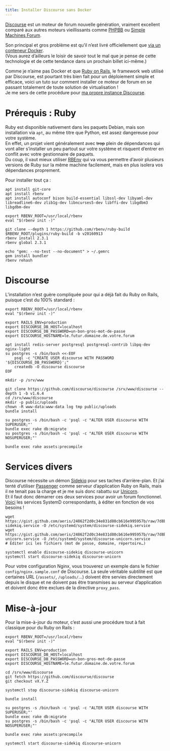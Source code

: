 ```yaml
---
title: Installer Discourse sans Docker
---
```


[Discourse](https://www.discourse.org/) est un moteur de forum nouvelle génération, vraiment excellent comparé aux autres moteurs vieillissants comme [PHPBB](https://www.phpbb.com/) ou [Simple Machines Forum](http://www.simplemachines.org/).

Son principal et gros problème est qu’il n’est livré officiellement que [via un conteneur Docker](https://github.com/discourse/discourse/blob/master/docs/INSTALL-cloud.md).  
(Vous aurez d’ailleurs le loisir de savoir tout le mal que je pense de cette technologie et de cette tendance dans un prochain billet ici-même.)

Comme je n’aime pas Docker et que [Ruby on Rails](http://rubyonrails.org/), le framework web utilisé par Discourse, est pourtant très bien fait pour un déploiement simple et efficace, voici un tuto sur comment installer ce moteur de forum en se passant totalement de toute solution de virtualisation !  
Je me sers de cette procédure pour [ma propre instance Discourse](https://ask.imirhil.fr/).

# Prérequis : Ruby

Ruby est disponible nativement dans les paquets Debian, mais son installation via `apt`, au même titre que Python, est assez dangereuse pour votre système.  
En effet, un projet vient généralement avec ~~trop~~ plein de dépendances qui vont aller s’installer un peu partout sur votre système et risquent d’entrer en conflit avec votre gestionnaire de paquets.  
Du coup, il vaut mieux utiliser [RBEnv](https://github.com/rbenv/rbenv) qui va vous permettre d’avoir plusieurs versions de Ruby sur la même machine facilement, mais en plus isolera vos dépendances proprement.

Pour installer tout ça :

	apt install git-core
	apt install rbenv
	apt install autoconf bison build-essential libssl-dev libyaml-dev libreadline6-dev zlib1g-dev libncurses5-dev libffi-dev libgdbm3 libgdbm-dev
	
	export RBENV_ROOT=/usr/local/rbenv
	eval "$(rbenv init -)"
	
	git clone --depth 1 https://github.com/rbenv/ruby-build $RBENV_ROOT/plugins/ruby-build -b v20160913
	rbenv install 2.3.1
	rbenv global 2.3.1
	
	echo "gem: --no-test --no-document" > ~/.gemrc
	gem install bundler
	rbenv rehash

# Discourse

L’installation n’est guère compliquée pour qui a déjà fait du Ruby on Rails, puisque c’est du 100% standard :

	export RBENV_ROOT=/usr/local/rbenv
	eval "$(rbenv init -)"
	
	export RAILS_ENV=production
	export DISCOURSE_DB_HOST=localhost
	export DISCOURSE_DB_PASSWORD=un-bon-gros-mot-de-passe
	export DISCOURSE_HOSTNAME=le.futur.domaine.de.votre.forum
	
	apt install redis-server postgresql postgresql-contrib libpq-dev nginx-light
	su postgres -s /bin/bash <<-EOF
		psql -c "CREATE USER discourse WITH PASSWORD '${DISCOURSE_DB_PASSWORD}';"
		createdb -O discourse discourse
	EOF
	
	mkdir -p /srv/www
	
	git clone https://github.com/discourse/discourse /srv/www/discourse --depth 1 -b v1.6.4
	cd /srv/www/discourse
	mkdir -p public/uploads
	chown -R www-data:www-data log tmp public/uploads
	bundle install
	
	su postgres -s /bin/bash -c 'psql -c "ALTER USER discourse WITH SUPERUSER;"'
	bundle exec rake db:migrate
	su postgres -s /bin/bash -c 'psql -c "ALTER USER discourse WITH NOSUPERUSER;"'
	
	bundle exec rake assets:precompile

# Services divers

Discourse nécessite un démon [Sidekiq](http://sidekiq.org/) pour ses taches d’arrière-plan.
Et j’ai tenté d’utiliser [Passenger](https://www.phusionpassenger.com/) comme serveur d’application Ruby on Rails, mais il ne tenait pas la charge et je me suis donc rabattu sur [Unicorn](https://unicorn.bogomips.org/).  
Et il faut donc démarrer ces deux services pour avoir un forum fonctionnel.
[Voici](https://gist.github.com/aeris/24862f2d0c34e831d80cb616e995957b) les services SystemD correspondants, à éditer en fonction de vos besoins !

	wget https://gist.github.com/aeris/24862f2d0c34e831d80cb616e995957b/raw/7d8b9f7519d5ad09c14ea17a9d5408cbe6f39ab0/discourse-sidekiq.service -O /etc/systemd/system/discourse-sidekiq.service
	wget https://gist.github.com/aeris/24862f2d0c34e831d80cb616e995957b/raw/7d8b9f7519d5ad09c14ea17a9d5408cbe6f39ab0/discourse-unicorn.service -O /etc/systemd/system/discourse-unicorn.service
	# Éditer ici les fichiers (mot de passe, domaine, répertoire…)
	
	systemctl enable discourse-sidekiq discourse-unicorn
	systemctl start discourse-sidekiq discourse-unicorn

Pour votre configuration Nginx, vous trouverez un exemple dans le fichier `config/nginx.sample.conf` de Discourse.
La seule véritable subtilité est que certaines URL (`/assets/`, `/uploads/`…) doivent être servies directement depuis le disque et ne doivent pas être transmises au serveur d’application et doivent donc être exclues de la directive `proxy_pass`.

# Mise-à-jour

Pour la mise-à-jour du moteur, c’est aussi une procédure tout à fait classique pour du Ruby on Rails :

	export RBENV_ROOT=/usr/local/rbenv
	eval "$(rbenv init -)"
	
	export RAILS_ENV=production
	export DISCOURSE_DB_HOST=localhost
	export DISCOURSE_DB_PASSWORD=un-bon-gros-mot-de-passe
	export DISCOURSE_HOSTNAME=le.futur.domaine.de.votre.forum
	
	cd /srv/www/discourse
	git fetch https://github.com/discourse/discourse
	git checkout vX.Y.Z
	
	systemctl stop discourse-sidekiq discourse-unicorn
	
	bundle install
	
	su postgres -s /bin/bash -c 'psql -c "ALTER USER discourse WITH SUPERUSER;"'
	bundle exec rake db:migrate
	su postgres -s /bin/bash -c 'psql -c "ALTER USER discourse WITH NOSUPERUSER;"'
	
	bundle exec rake assets:precompile

	systemctl start discourse-sidekiq discourse-unicorn
